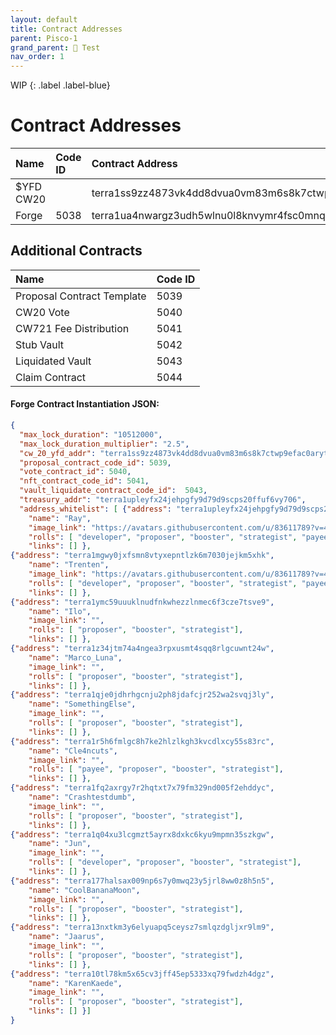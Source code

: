 ```yaml
---
layout: default
title: Contract Addresses
parent: Pisco-1
grand_parent: 🧪 Test
nav_order: 1
---
```


WIP
{: .label .label-blue}

# Contract Addresses

| Name        | Code ID | Contract Address |
|:-------------|:------------------|:---------|
| $YFD CW20             | | terra1ss9zz4873vk4dd8dvua0vm83m6s8k7ctwp9efac0arytn6jthfgsy2d4a9  |
| Forge   | 5038 | terra1ua4nwargz3udh5wlnu0l8knvymr4fsc0mnq426qz442f93zjrw5s63jcst  |

## Additional Contracts

| Name        | Code ID | 
|:-------------|:------------------|
| Proposal Contract Template  | 5039  |
| CW20 Vote  | 5040  |
| CW721 Fee Distribution  | 5041  |
| Stub Vault  | 5042  |
| Liquidated Vault  | 5043  |
| Claim Contract  | 5044  |


#### Forge Contract Instantiation JSON:

```json
{
  "max_lock_duration": "10512000",
  "max_lock_duration_multiplier": "2.5",
  "cw_20_yfd_addr": "terra1ss9zz4873vk4dd8dvua0vm83m6s8k7ctwp9efac0arytn6jthfgsy2d4a9",
  "proposal_contract_code_id": 5039,
  "vote_contract_id": 5040,
  "nft_contract_code_id": 5041,
  "vault_liquidate_contract_code_id":  5043,
  "treasury_addr": "terra1upleyfx24jehpgfy9d79d9scps20ffuf6vy706",
  "address_whitelist": [ {"address": "terra1upleyfx24jehpgfy9d79d9scps20ffuf6vy706",
    "name": "Ray",
    "image_link": "https://avatars.githubusercontent.com/u/83611789?v=4",
    "rolls": [ "developer", "proposer", "booster", "strategist", "payee" ],
    "links": [] },
{"address": "terra1mgwy0jxfsmn8vtyxepntlzk6m7030jejkm5xhk",
    "name": "Trenten",
    "image_link": "https://avatars.githubusercontent.com/u/83611789?v=4",
    "rolls": [ "developer", "proposer", "booster", "strategist", "payee" ],
    "links": [] },
{"address": "terra1ymc59uuuklnudfnkwhezzlnmec6f3cze7tsve9",
    "name": "Ilo",
    "image_link": "",
    "rolls": [ "proposer", "booster", "strategist"],
    "links": [] },
{"address": "terra1z34jtm74a4ngea3rpxusmt4sqq8rlgcuwnt24w",
    "name": "Marco_Luna",
    "image_link": "",
    "rolls": [ "proposer", "booster", "strategist"],
    "links": [] },
{"address": "terra1qje0jdhrhgcnju2ph8jdafcjr252wa2svqj3ly",
    "name": "SomethingElse",
    "image_link": "",
    "rolls": [ "proposer", "booster", "strategist"],
    "links": [] },
{"address": "terra1r5h6fmlgc8h7ke2hlzlkgh3kvcdlxcy55s83rc",
    "name": "Cle4ncuts",
    "image_link": "",
    "rolls": [ "payee", "proposer", "booster", "strategist"],
    "links": [] },
{"address": "terra1fq2axrgy7r2hqtxt7x79fm329nd005f2ehddyc",
    "name": "Crashtestdumb",
    "image_link": "",
    "rolls": [ "proposer", "booster", "strategist"],
    "links": [] },
{"address": "terra1q04xu3lcgmzt5ayrx8dxkc6kyu9mpmn35szkgw",
    "name": "Jun",
    "image_link": "",
    "rolls": [ "developer", "proposer", "booster", "strategist"],
    "links": [] },
{"address": "terra177halsax009np6s7y0mwq23y5jrl8ww0z8h5n5",
    "name": "CoolBananaMoon",
    "image_link": "",
    "rolls": [ "proposer", "booster", "strategist"],
    "links": [] },
{"address": "terra13nxtkm3y6elyuapq5ceysz7smlqzdgljxr9lm9",
    "name": "Jaarus",
    "image_link": "",
    "rolls": [ "proposer", "booster", "strategist"],
    "links": [] },
{"address": "terra10tl78km5x65cv3jff45ep5333xq79fwdzh4dgz",
    "name": "KarenKaede",
    "image_link": "",
    "rolls": [ "proposer", "booster", "strategist"],
    "links": [] }]
}
```